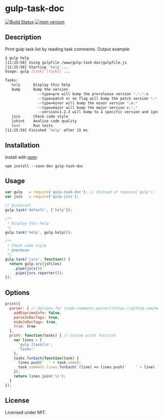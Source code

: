 # gulp-task-doc 
[![Build Status](https://travis-ci.org/megahertz/gulp-task-doc.svg?branch=master)](https://travis-ci.org/megahertz/gulp-task-doc)
[![npm version](https://badge.fury.io/js/gulp-task-doc.svg)](https://badge.fury.io/js/gulp-task-doc)

## Description

Print gulp task list by reading task comments. Output example:

```bash
$ gulp help
[11:25:58] Using gulpfile /www/gulp-task-doc/gulpfile.js
[11:25:58] Starting 'help'...
Usage: gulp [task] [task2] ...

Tasks:  
   help      Display this help
   bump      Bump the version
               --type=pre will bump the prerelease version *.*.*-x
               --type=patch or no flag will bump the patch version *.*.x
               --type=minor will bump the minor version *.x.*
               --type=major will bump the major version x.*.*
               --version=1.2.3 will bump to a specific version and ignore other flags
   jscs      Check code style
   jshint    Analise code quality
   test      Run tests
[11:25:59] Finished 'help' after 15 ms

```

## Installation

Install with [npm](https://npmjs.org/package/gulp-task-doc):

`npm install --save-dev gulp-task-doc`

## Usage

```javascript
var gulp   = require('gulp-task-doc'); // Instead of require('gulp');
var jscs   = require('gulp-jscs');

// @internal
gulp.task('default', ['help']);

/**
 * Display this help
 */
gulp.task('help', gulp.help());

/**
 * Check code style
 * @verbose
 */
gulp.task('jscs', function() {
  return gulp.src(jsFiles)
    .pipe(jscs())
    .pipe(jscs.reporter());
});
```

## Options
```javascript
print({
  parser: { // Options for [node-comments-parser](https://github.com/megahertz/node-comments-parser)
    addEsprimaInfo: false,
    parseJsDocTags: true,
    hideJsDocTags: true,
  	trim: true
  },
  print: function(tasks) { // Custom print function
    var lines = [
      'gulp [task]\n',
      'Tasks:'
    ];
    tasks.forEach(function(task) {
      lines.push('  ' + task.name);
      task.comment.lines.forEach( (line) => lines.push('    ' + line) );
    });
    return lines.join('\n');
  }
});
```

## License

Licensed under MIT.